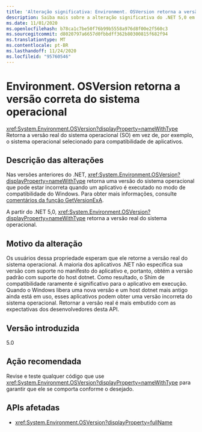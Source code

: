 ```yaml
---
title: 'Alteração significativa: Environment. OSVersion retorna a versão correta do sistema operacional'
description: Saiba mais sobre a alteração significativa do .NET 5,0 em bibliotecas principais do .NET em que Environment. OSVersion retorna a versão real do sistema operacional em vez de, por exemplo, o sistema operacional selecionado para compatibilidade de aplicativos.
ms.date: 11/01/2020
ms.openlocfilehash: b78ca1c7be50f76b99b5558a976d8f00e2f560c3
ms.sourcegitcommit: d8020797a6657d0fbbdff362b80300815f682f94
ms.translationtype: MT
ms.contentlocale: pt-BR
ms.lasthandoff: 11/24/2020
ms.locfileid: "95760546"
---
```

# <a name="environmentosversion-returns-the-correct-operating-system-version"></a>Environment. OSVersion retorna a versão correta do sistema operacional

<xref:System.Environment.OSVersion?displayProperty=nameWithType> Retorna a versão real do sistema operacional (SO) em vez de, por exemplo, o sistema operacional selecionado para compatibilidade de aplicativos.

## <a name="change-description"></a>Descrição das alterações

Nas versões anteriores do .NET, <xref:System.Environment.OSVersion?displayProperty=nameWithType> retorna uma versão do sistema operacional que pode estar incorreta quando um aplicativo é executado no modo de compatibilidade do Windows. Para obter mais informações, consulte [comentários da função GetVersionExA](/windows/win32/api/sysinfoapi/nf-sysinfoapi-getversionexa#remarks).

A partir do .NET 5,0, <xref:System.Environment.OSVersion?displayProperty=nameWithType> retorna a versão real do sistema operacional.

## <a name="reason-for-change"></a>Motivo da alteração

Os usuários dessa propriedade esperam que ele retorne a versão real do sistema operacional. A maioria dos aplicativos .NET não especifica sua versão com suporte no manifesto do aplicativo e, portanto, obtém a versão padrão com suporte do host dotnet. Como resultado, o Shim de compatibilidade raramente é significativo para o aplicativo em execução. Quando o Windows libera uma nova versão e um host dotnet mais antigo ainda está em uso, esses aplicativos podem obter uma versão incorreta do sistema operacional. Retornar a versão real é mais embutido com as expectativas dos desenvolvedores desta API.

## <a name="version-introduced"></a>Versão introduzida

5.0

## <a name="recommended-action"></a>Ação recomendada

Revise e teste qualquer código que use <xref:System.Environment.OSVersion?displayProperty=nameWithType> para garantir que ele se comporta conforme o desejado.

## <a name="affected-apis"></a>APIs afetadas

- <xref:System.Environment.OSVersion?displayProperty=fullName>

<!--

### Category

Core .NET libraries

### Affected APIs

- `P:System.Environment.OSVersion`

-->

